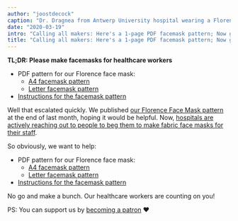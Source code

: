 ```yaml
---
author: "joostdecock"
caption: "Dr. Dragnea from Antwerp University hospital wearing a Florence facemask"
date: "2020-03-19"
intro: "Calling all makers: Here's a 1-page PDF facemask pattern; Now go make some and help beat this thing"
title: "Calling all makers: Here's a 1-page PDF facemask pattern; Now go make some and help beat this thing"
---
```



<Note>

**TL;DR: Please make facemasks for healthcare workers**


 - PDF pattern for our Florence face mask:
   - [A4 facemask pattern](/florence-facemask-freesewing.org.a4.pdf)
   - [Letter facemask pattern](/florence-facemask-freesewing.org.letter.pdf)
 - [Instructions for the facemask pattern](/docs/patterns/florence/instructions/)

</Note>

<YouTube id='VcQ69_ANsRA' />

Well that escalated quickly. 
We published [our Florence Face Mask pattern](/designs/florence/) at the end of last month, hoping it would be helpful. 
Now, [hospitals are actively reaching out to people to beg them to make fabric face masks for their staff](https://www.uza.be/mondmaskers).

So obviously, we want to help:

 - PDF pattern for our Florence face mask:
   - [A4 facemask pattern](/florence-facemask-freesewing.org.a4.pdf)
   - [Letter facemask pattern](/florence-facemask-freesewing.org.letter.pdf)
 - [Instructions for the facemask pattern](/docs/patterns/florence/instructions/)

No go and make a bunch. Our healthcare workers are counting on you!

<Note>

PS: You can support us by [becoming a patron](/patrons/join/) ❤️
</Note>

